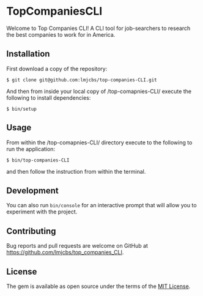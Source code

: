 # TopCompaniesCLI

Welcome to Top Companies CLI! A CLI tool for job-searchers to research the best companies to work for in America.

## Installation

First download a copy of the repository:

    $ git clone git@github.com:lmjcbs/top-companies-CLI.git

And then from inside your local copy of /top-comapnies-CLI/ execute the following to install dependencies:

    $ bin/setup

## Usage

From within the /top-comapnies-CLI/ directory execute to the following to run the application:

    $ bin/top-companies-CLI

and then follow the instruction from within the terminal.

## Development

You can also run `bin/console` for an interactive prompt that will allow you to experiment with the project.

## Contributing

Bug reports and pull requests are welcome on GitHub at https://github.com/lmjcbs/top_companies_CLI.

## License

The gem is available as open source under the terms of the [MIT License](https://opensource.org/licenses/MIT).
